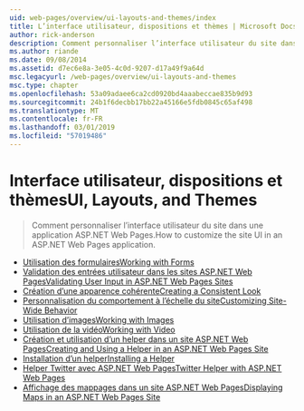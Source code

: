 ```yaml
---
uid: web-pages/overview/ui-layouts-and-themes/index
title: L’interface utilisateur, dispositions et thèmes | Microsoft Docs
author: rick-anderson
description: Comment personnaliser l’interface utilisateur du site dans une application ASP.NET Web Pages.
ms.author: riande
ms.date: 09/08/2014
ms.assetid: d7ec6e8a-3e05-4c0d-9207-d17a49f9a64d
msc.legacyurl: /web-pages/overview/ui-layouts-and-themes
msc.type: chapter
ms.openlocfilehash: 53a09adaee6ca2cd0920bd4aaabeccae835b9d93
ms.sourcegitcommit: 24b1f6decbb17bb22a45166e5fdb0845c65af498
ms.translationtype: MT
ms.contentlocale: fr-FR
ms.lasthandoff: 03/01/2019
ms.locfileid: "57019486"
---
```

<a name="ui-layouts-and-themes"></a><span data-ttu-id="cdcd9-103">Interface utilisateur, dispositions et thèmes</span><span class="sxs-lookup"><span data-stu-id="cdcd9-103">UI, Layouts, and Themes</span></span>
====================
> <span data-ttu-id="cdcd9-104">Comment personnaliser l’interface utilisateur du site dans une application ASP.NET Web Pages.</span><span class="sxs-lookup"><span data-stu-id="cdcd9-104">How to customize the site UI in an ASP.NET Web Pages application.</span></span>


- [<span data-ttu-id="cdcd9-105">Utilisation des formulaires</span><span class="sxs-lookup"><span data-stu-id="cdcd9-105">Working with Forms</span></span>](4-working-with-forms.md)
- [<span data-ttu-id="cdcd9-106">Validation des entrées utilisateur dans les sites ASP.NET Web Pages</span><span class="sxs-lookup"><span data-stu-id="cdcd9-106">Validating User Input in ASP.NET Web Pages Sites</span></span>](validating-user-input-in-aspnet-web-pages-sites.md)
- [<span data-ttu-id="cdcd9-107">Création d’une apparence cohérente</span><span class="sxs-lookup"><span data-stu-id="cdcd9-107">Creating a Consistent Look</span></span>](3-creating-a-consistent-look.md)
- [<span data-ttu-id="cdcd9-108">Personnalisation du comportement à l’échelle du site</span><span class="sxs-lookup"><span data-stu-id="cdcd9-108">Customizing Site-Wide Behavior</span></span>](18-customizing-site-wide-behavior.md)
- [<span data-ttu-id="cdcd9-109">Utilisation d’images</span><span class="sxs-lookup"><span data-stu-id="cdcd9-109">Working with Images</span></span>](9-working-with-images.md)
- [<span data-ttu-id="cdcd9-110">Utilisation de la vidéo</span><span class="sxs-lookup"><span data-stu-id="cdcd9-110">Working with Video</span></span>](10-working-with-video.md)
- [<span data-ttu-id="cdcd9-111">Création et utilisation d’un helper dans un site ASP.NET Web Pages</span><span class="sxs-lookup"><span data-stu-id="cdcd9-111">Creating and Using a Helper in an ASP.NET Web Pages Site</span></span>](creating-and-using-a-helper-in-an-aspnet-web-pages-site.md)
- [<span data-ttu-id="cdcd9-112">Installation d’un helper</span><span class="sxs-lookup"><span data-stu-id="cdcd9-112">Installing a Helper</span></span>](installing-helpers.md)
- [<span data-ttu-id="cdcd9-113">Helper Twitter avec ASP.NET Web Pages</span><span class="sxs-lookup"><span data-stu-id="cdcd9-113">Twitter Helper with ASP.NET Web Pages</span></span>](twitter-helper.md)
- [<span data-ttu-id="cdcd9-114">Affichage des mappages dans un site ASP.NET Web Pages</span><span class="sxs-lookup"><span data-stu-id="cdcd9-114">Displaying Maps in an ASP.NET Web Pages Site</span></span>](displaying-maps-in-an-aspnet-web-pages-site.md)
